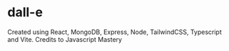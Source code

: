 # dall-e
Created using React, MongoDB, Express, Node, TailwindCSS, Typescript and Vite.
Credits to Javascript Mastery

